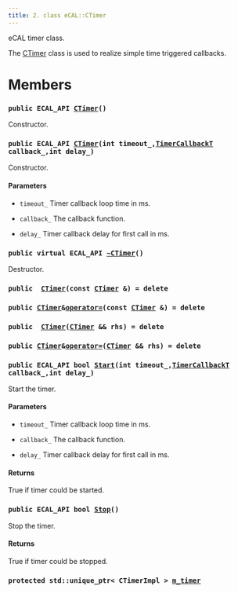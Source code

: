 ```yaml
---
title: 2. class eCAL::CTimer
---
```


eCAL timer class.

The [CTimer](#d0/df5/classeCAL_1_1CTimer) class is used to realize simple time triggered callbacks.

# Members

### `public ECAL_API `[`CTimer`](#d0/df5/classeCAL_1_1CTimer_1accff7c4ade6b4c3963f3aa1ecda30797)`()` 

Constructor.

### `public ECAL_API `[`CTimer`](#d0/df5/classeCAL_1_1CTimer_1ab260fc7614585065aa7dedb056c9af63)`(int timeout_,`[`TimerCallbackT`](src/content/docs/doxygen/md/zapi-TimerCallbackT.md#df/d76/ecal__callback_8h_1afa9b0ed5fa82263c5b5a0cb7fe96613d)` callback_,int delay_)` 

Constructor.

#### Parameters
* `timeout_` Timer callback loop time in ms. 

* `callback_` The callback function. 

* `delay_` Timer callback delay for first call in ms.

### `public virtual ECAL_API `[`~CTimer`](#d0/df5/classeCAL_1_1CTimer_1a4afb54913b34e026e87823633b1ff0db)`()` 

Destructor.

### `public  `[`CTimer`](#d0/df5/classeCAL_1_1CTimer_1ad8fb51655ea25dec665359bbdba9f1e0)`(const `[`CTimer`](#d0/df5/classeCAL_1_1CTimer)` &) = delete` 

### `public `[`CTimer`](#d0/df5/classeCAL_1_1CTimer)` & `[`operator=`](#d0/df5/classeCAL_1_1CTimer_1a7945395a045380ef1a520b6d898f5df4)`(const `[`CTimer`](#d0/df5/classeCAL_1_1CTimer)` &) = delete` 

### `public  `[`CTimer`](#d0/df5/classeCAL_1_1CTimer_1a59d78b21ac2f852db739fb2036b17b05)`(`[`CTimer`](#d0/df5/classeCAL_1_1CTimer)` && rhs) = delete` 

### `public `[`CTimer`](#d0/df5/classeCAL_1_1CTimer)` & `[`operator=`](#d0/df5/classeCAL_1_1CTimer_1aaf1b4383c90f32bc5ea6de1fcc746381)`(`[`CTimer`](#d0/df5/classeCAL_1_1CTimer)` && rhs) = delete` 

### `public ECAL_API bool `[`Start`](#d0/df5/classeCAL_1_1CTimer_1a0cc3792068bede2dc56dd651def4980b)`(int timeout_,`[`TimerCallbackT`](src/content/docs/doxygen/md/zapi-TimerCallbackT.md#df/d76/ecal__callback_8h_1afa9b0ed5fa82263c5b5a0cb7fe96613d)` callback_,int delay_)` 

Start the timer.

#### Parameters
* `timeout_` Timer callback loop time in ms. 

* `callback_` The callback function. 

* `delay_` Timer callback delay for first call in ms.

#### Returns
True if timer could be started.

### `public ECAL_API bool `[`Stop`](#d0/df5/classeCAL_1_1CTimer_1aadbb9efabb053f51fea323530c29b8ea)`()` 

Stop the timer.

#### Returns
True if timer could be stopped.

### `protected std::unique_ptr< CTimerImpl > `[`m_timer`](#d0/df5/classeCAL_1_1CTimer_1ac9f11fce9d00ed1165f382b37cca65df) 

